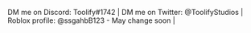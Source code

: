 DM me on Discord: Toolify#1742 |
DM me on Twitter: @ToolifyStudios |
Roblox profile: @ssgahbB123 - May change soon |


